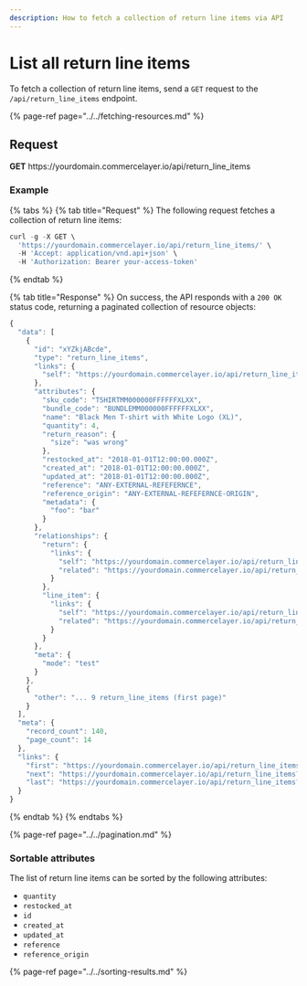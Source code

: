 ```yaml
---
description: How to fetch a collection of return line items via API
---
```


# List all return line items

To fetch a collection of return line items, send a `GET` request to the `/api/return_line_items` endpoint.

{% page-ref page="../../fetching-resources.md" %}

## Request

**GET** https://<i></i>yourdomain.commercelayer.io/api/return_line_items

### **Example**

{% tabs %}
{% tab title="Request" %}
The following request fetches a collection of return line items:

```javascript
curl -g -X GET \
  'https://yourdomain.commercelayer.io/api/return_line_items/' \
  -H 'Accept: application/vnd.api+json' \
  -H 'Authorization: Bearer your-access-token'
```
{% endtab %}

{% tab title="Response" %}
On success, the API responds with a `200 OK` status code, returning a paginated collection of resource objects:

```javascript
{
  "data": [
    {
      "id": "xYZkjABcde",
      "type": "return_line_items",
      "links": {
        "self": "https://yourdomain.commercelayer.io/api/return_line_items/xYZkjABcde"
      },
      "attributes": {
        "sku_code": "TSHIRTMM000000FFFFFFXLXX",
        "bundle_code": "BUNDLEMM000000FFFFFFXLXX",
        "name": "Black Men T-shirt with White Logo (XL)",
        "quantity": 4,
        "return_reason": {
          "size": "was wrong"
        },
        "restocked_at": "2018-01-01T12:00:00.000Z",
        "created_at": "2018-01-01T12:00:00.000Z",
        "updated_at": "2018-01-01T12:00:00.000Z",
        "reference": "ANY-EXTERNAL-REFEFERNCE",
        "reference_origin": "ANY-EXTERNAL-REFEFERNCE-ORIGIN",
        "metadata": {
          "foo": "bar"
        }
      },
      "relationships": {
        "return": {
          "links": {
            "self": "https://yourdomain.commercelayer.io/api/return_line_items/xYZkjABcde/relationships/return",
            "related": "https://yourdomain.commercelayer.io/api/return_line_items/xYZkjABcde/return"
          }
        },
        "line_item": {
          "links": {
            "self": "https://yourdomain.commercelayer.io/api/return_line_items/xYZkjABcde/relationships/line_item",
            "related": "https://yourdomain.commercelayer.io/api/return_line_items/xYZkjABcde/line_item"
          }
        }
      },
      "meta": {
        "mode": "test"
      }
    },
    {
      "other": "... 9 return_line_items (first page)"
    }
  ],
  "meta": {
    "record_count": 140,
    "page_count": 14
  },
  "links": {
    "first": "https://yourdomain.commercelayer.io/api/return_line_items?page[number]=1&page[size]=10",
    "next": "https://yourdomain.commercelayer.io/api/return_line_items?page[number]=2&page[size]=10",
    "last": "https://yourdomain.commercelayer.io/api/return_line_items?page[number]=14&page[size]=10"
  }
}
```
{% endtab %}
{% endtabs %}

{% page-ref page="../../pagination.md" %}

### Sortable attributes

The list of return line items can be sorted by the following attributes:

* `quantity`
* `restocked_at`
* `id`
* `created_at`
* `updated_at`
* `reference`
* `reference_origin`

{% page-ref page="../../sorting-results.md" %}

